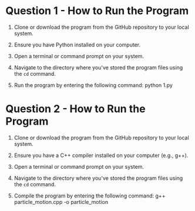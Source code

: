 # Question 1 - How to Run the Program

1. Clone or download the program from the GitHub repository to your local system.

2. Ensure you have Python installed on your computer.

3. Open a terminal or command prompt on your system.

4. Navigate to the directory where you've stored the program files using the `cd` command.

5. Run the program by entering the following command: python 1.py

# Question 2 - How to Run the Program

1. Clone or download the program from the GitHub repository to your local system.

2. Ensure you have a C++ compiler installed on your computer (e.g., g++).

3. Open a terminal or command prompt on your system.

4. Navigate to the directory where you've stored the program files using the `cd` command.

5. Compile the program by entering the following command: g++ particle_motion.cpp -o particle_motion